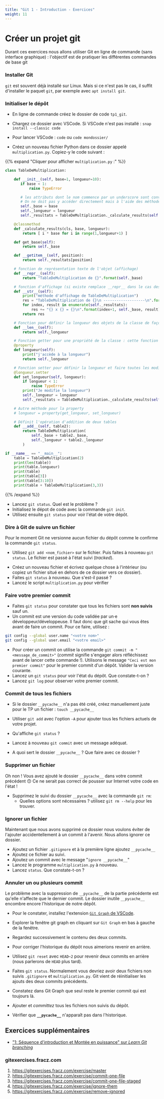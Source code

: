 ```yaml
---
title: "Git 1 - Introduction - Exercices"
weight: 11
---
```


# Créer un projet git

Durant ces exercices nous allons utiliser Git en ligne de commande (sans interface graphique) : l'objectif est de pratiquer les différentes commandes de base git

### Installer Git

`git` est souvent déjà installé sur Linux. Mais si ce n'est pas le cas, il suffit d'installer le paquet `git`, par exemple avec `apt install git`.

### Initialiser le dépôt

<!-- - Vous pouvez reprendre du code que vous avez pu utiliser dans une session précédente, par exemple tiré de votre dossier d'exercices Python. -->

- En ligne de commande créez le dossier de code `tp1_git`.

- Chargez ce dossier avec VSCode. Si VSCode n'est pas installé : `snap install --classic code`
- Pour lancer VSCode : `code` ou `code mondossier/`

- Créez un nouveau fichier Python dans ce dossier appelé `multiplication.py`. Copiez-y le code suivant :

{{% expand "Cliquer pour afficher `multiplication.py` :" %}}

```python
class TableDeMultiplication:

    def __init__(self, base=1, longueur=10):
       if base < 1:
           raise TypeError

       # les attributs dont le nom commence par un underscore sont conventionnellement privés
       # On ne doit pas y accéder directement mais à l'aide des méthodes (publiques) disponibles
       self._base = base
       self._longueur = longueur
       self._resultats = TableDeMultiplication._calculate_results(self._base, self._longueur)

    @classmethod
    def _calculate_results(cls, base, longueur):
        return [ i * base for i in range(1,longueur+1) ]

    def get_base(self):
        return self._base

    def __getitem__(self, position):
        return self._resultats[position]

    # fonction de représentation texte de l'objet (affichage)
    def __repr__(self):
        return "TableDeMultiplication de {}".format(self._base)

    # fonction d'affichage (si existe remplace __repr__ dans le cas des print et conversion en string)
    def __str__(self):
        print("méthode d'affichage de TableDeMultiplication")
        res = "TableDeMultiplication de {}\n -------------------\n".format(self._base)
        for index, result in enumerate(self._resultats):
            res += "{} x {} = {}\n".format(index+1, self._base, result)
        return res

    # Fonction pour définir la longueur des objets de la classe de façon pythonique (avec len(obj) )
    def __len__(self):
        return self._longueur

    # Fonction getter pour une propriété de la classe : cette fonction est appelée dès qu'on accède à la valeur longueur (propriété publique)
    @property
    def longueur(self):
        print("j'accède à la longueur")
        return self._longueur

    # Fonction setter pour définir la longueur et faire toutes les modifications afférantes nécessaires
    @longueur.setter
    def set_longueur(self, longueur):
        if longueur < 1:
            raise TypeError
        print("Je modifie la longueur")
        self._longueur = longueur
        self._resultats = TableDeMultiplication._calculate_results(self._base, self._longueur)

    # Autre méthode pour la property
    # longueur = property(get_longueur, set_longueur)

    # Définit l'opération d'addition de deux tables
    def __add__(self, table2):
        return TableDeMultiplication(
            self._base + table2._base,
            self._longueur + table2._longueur
        )

if __name__ == "__main__":
    table = TableDeMultiplication(2)
    print(len(table))
    print(table.longueur)
    print(table)
    print(table[3])
    print(table[3:10])
    print(table + TableDeMultiplication(3,3))
```

{{% /expand %}}

- Lancez `git status`. Quel est le problème ?
- Initialisez le dépot de code avec la commande `git init`.
- Utilisez ensuite `git status` pour voir l'état de votre dépôt.

### Dire à Git de suivre un fichier

Pour le moment Git ne versionne aucun fichier du dépôt comme le confirme la commande `git status`.

- Utilisez `git add <nom_fichier>` sur le fichier. Puis faites à nouveau `git status`. Le fichier est passé à l'état suivi (_tracked_).
<!-- FIXME: autre fichier -->
- Créez un nouveau fichier et écrivez quelque chose à l'intérieur (ou copiez un fichier situé en dehors de ce dossier vers ce dossier).
- Faites `git status` à nouveau. Que s'est-il passé ?
- Lancez le script `multiplication.py` pour vérifier

### Faire votre premier commit

- Faites `git status` pour constater que tous les fichiers sont **non suivis** sauf un.
- Un commit est une version du code validée par un·e développeur/développeuse. Il faut donc que git sache qui vous êtes avant de faire un commit. Pour ce faire, utilisez :

```bash
git config --global user.name "<votre nom>"
git config --global user.email "<votre email>"
```

- Pour créer un commit on utilise la commande `git commit -m "<message_de_commit>"` (_commit_ signifie s'engager alors réfléchissez avant de lancer cette commande !). Utilisons le message `"Ceci est mon premier commit"` pour le premier commit d'un dépôt. Valider la version courante.
- Lancez un `git status` pour voir l'état du dépôt. Que constate-t-on ?
- Lancez `git log` pour observer votre premier commit.

### Commit de tous les fichiers

- Si le dossier `__pycache__` n'a pas été créé, créez manuellement juste pour le TP un fichier : `touch __pycache__`

- Utiliser `git add` avec l'option `-A` pour ajouter tous les fichiers actuels de votre projet.
- Qu'affiche `git status` ?
- Lancez à nouveau `git commit` avec un message adéquat.

- A quoi sert le dossier `__pycache__` ? Que faire avec ce dossier ?

### Supprimer un fichier

Oh non ! Vous avez ajouté le dossier `__pycache__` dans votre commit précédent 🙃
Ce ne serait pas correct de pousser sur Internet votre code en l'état !

- Supprimez le suivi du dossier `__pycache__` avec la commande `git rm`:
  - Quelles options sont nécessaires ? utilisez `git rm --help` pour les trouver.

### Ignorer un fichier

Maintenant que nous avons supprimé ce dossier nous voulons éviter de l'ajouter accidentellement à un commit à l'avenir. Nous allons ignorer ce dossier.

- Ajoutez un fichier `.gitignore` et à la première ligne ajoutez `__pycache__`
- Ajoutez ce fichier au suivi.
- Ajoutez un commit avec le message "`ignore __pycache__`"
- Lancez le programme `multiplication.py` à nouveau.
- Lancez `status`. Que constate-t-on ?

### Annuler un ou plusieurs commit

Le problème avec la suppression de `__pycache__` de la partie précédente est qu'elle n'affecte que le dernier commit. Le dossier inutile `__pycache__` encombre encore l'historique de notre dépôt.

- Pour le constater, installez l'extension [`Git Graph` de VSCode](https://marketplace.visualstudio.com/items?itemName=mhutchie.git-graph).
- Explorer la fenêtre git graph en cliquant sur `Git Graph` en bas à gauche de la fenêtre.
- Regardez successivement le contenu des deux commits.

- Pour corriger l'historique du dépôt nous aimerions revenir en arrière.

- Utilisez `git reset` avec `HEAD~2` pour revenir deux commits en arrière (nous parlerons de `HEAD` plus tard).
- Faites `git status`. Normalement vous devriez avoir deux fichiers non suivis `.gitignore` et `multiplication.py`. Git vient de réinitialiser les ajouts des deux commits précédents.
- Constatez dans Git Graph que seul reste le premier commit qui est toujours là.
- Ajouter et _committez_ tous les fichiers non suivis du dépôt.
- Vérifier que **`__pycache__`** n'apparaît pas dans l'historique.

## Exercices supplémentaires

- ["1: Séquence d'introduction et Montée en puissance" sur _Learn Git branching_](https://learngitbranching.js.org/?locale=fr_FR)

### gitexercises.fracz.com

1. <https://gitexercises.fracz.com/exercise/master>
2. <https://gitexercises.fracz.com/exercise/commit-one-file>
3. <https://gitexercises.fracz.com/exercise/commit-one-file-staged>
4. <https://gitexercises.fracz.com/exercise/ignore-them>
5. <https://gitexercises.fracz.com/exercise/remove-ignored>
